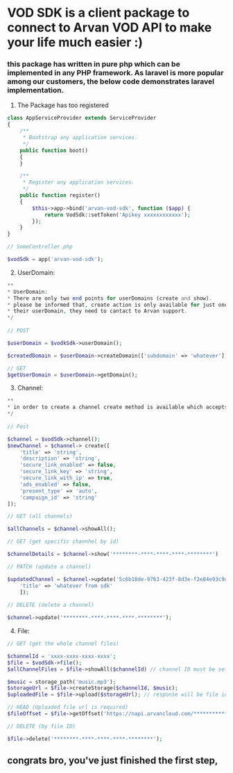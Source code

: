 # VOD SDK is a client package to connect to Arvan VOD API to make your life much easier :)

### this package has written in pure php which can be implemented in any PHP framework. As laravel is more popular among our customers, the below code demonstrates laravel implementation.

1. The Package has too registered
```php
class AppServiceProvider extends ServiceProvider
{
    /**
     * Bootstrap any application services.
     */
    public function boot()
    {
    }

    /**
     * Register any application services.
     */
    public function register()
    {
        $this->app->bind('arvan-vod-sdk', function ($app) {
            return VodSdk::setToken('Apikey xxxxxxxxxxxx');
        });
    }
}

// SomeController.php

$vodSdk = app('arvan-vod-sdk');

```
2. UserDomain:

```php
**
* UserDomain:
* There are only two end points for userDomains (create and show).
* please be informed that, create action is only available for just one time and if a user wants to change
* their userDomain, they need to cantact to Arvan support.
*/
 
// POST

$userDomain = $vodkSdk->userDomain();

$createdDomain = $userDomain->createDomain(['subdomain' => 'whatever']);

// GET
$getUserDomain = $userDomain->getDomain(); 
```
3. Channel:

```php
**
* in order to create a channel create method is available which accepts and array as the sample in below
*/
 
// Post

$channel = $vodSdk->channel();
$newChannel = $channel-> create([
    'title' => 'string',
    'description' => 'string',
    'secure_link_enabled' => false,
    'secure_link_key' => 'string',
    'secure_link_with_ip' => true,
    'ads_enabled' => false,
    'present_type' => 'auto',
    'campaign_id' => 'string'
]);

// GET (all channels)

$allChannels = $channel->showAll();

// GET (get specific channhel by id)

$channelDetails = $channel->show('********-****-****-****-********')

// PATCH (update a channel)

$updatedChannel = $channel->update('5c6b18de-9763-423f-8d3e-f2e84e93c9d5', [
    'title' => 'whatever from sdk'
    ]);
    
// DELETE (delete a channel) 

$channel->update('********-****-****-****-********');
```
4. File:

```php
// GET (get the whole channel files)

$channelId = 'xxxx-xxxx-xxxx-xxxx';
$file = $vodSdk->file();
$allChannelFiles = $file->showAll($channelId) // channel ID must be set as a string

$music = storage_path('music.mp3');
$storageUrl = $file->createStorage($channelId, $music);
$uploadedFile = $file->upload($storageUrl); // response will be file id and URL, URL can be used to get file offset in order to findout whether the file is completely uploaded or not.

// HEAD (Uploaded file url is required)
$fileOffset = $file->getOffset('https://napi.arvancloud.com/**************');

// DELETE (by file ID)

$file->delete('********-****-****-****-********');
```
## congrats bro, you've just finished the first step,
